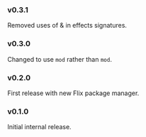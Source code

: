 ### v0.3.1
   Removed uses of & in effects signatures.

### v0.3.0
   Changed to use `mod` rather than `mod`.

### v0.2.0
   First release with new Flix package manager. 

### v0.1.0
   Initial internal release.
